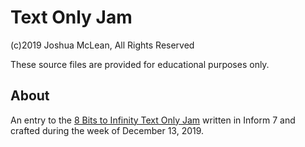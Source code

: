 # Text Only Jam

(c)2019 Joshua McLean, All Rights Reserved

These source files are provided for educational purposes only.

## About

An entry to the [8 Bits to Infinity Text Only Jam](https://itch.io/jam/text-only-jam) written in Inform 7 and crafted during the week of December 13, 2019.